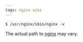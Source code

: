 ```yaml
---
tags: nginx wiki
---
```


```shell
$ /usr/nginx/sbin/nginx -v
```

The actual path to [nginx](/wiki/nginx) may vary.
